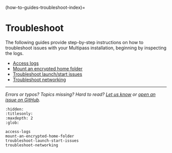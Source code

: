 (how-to-guides-troubleshoot-index)=
# Troubleshoot

The following guides provide step-by-step instructions on how to troubleshoot issues with your Multipass installation, beginning by inspecting the logs. <!--- This line added by @nielsenjared -->

- [Access logs](access-logs)
- [Mount an encrypted home folder](mount-an-encrypted-home-folder)
- [Troubleshoot launch/start issues](troubleshoot-launch-start-issues)
- [Troubleshoot networking](troubleshoot-networking)

---

*Errors or typos? Topics missing? Hard to read? <a href="https://docs.google.com/forms/d/e/1FAIpQLSd0XZDU9sbOCiljceh3rO_rkp6vazy2ZsIWgx4gsvl_Sec4Ig/viewform?usp=pp_url&entry.317501128=https://canonical.com/multipass/docs/troubleshoot" target="_blank">Let us know</a> or <a href="https://github.com/canonical/multipass/issues/new/choose" target="_blank">open an issue on GitHub</a>.*


```{toctree}
:hidden:
:titlesonly:
:maxdepth: 2
:glob:

access-logs
mount-an-encrypted-home-folder
troubleshoot-launch-start-issues
troubleshoot-networking
